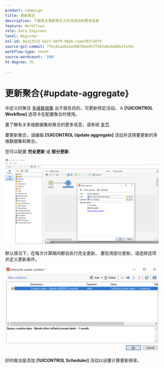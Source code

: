 ```yaml
---
product: campaign
title: 更新聚合
description: 了解有关更新聚合工作流活动的更多信息
feature: Workflows
role: Data Engineer
level: Beginner
exl-id: 9a213522-bacf-44f9-98a6-caaaf037a0f9
source-git-commit: 77ec01aaba1e50676bed57f503a9e4e8bb1fe54c
workflow-type: tm+mt
source-wordcount: '108'
ht-degree: 3%

---
```


# 更新聚合{#update-aggregate}

中定义的聚合 [多维数据集](../../v8/reporting/gs-cubes.md) 出于报告目的，可更新特定活动。 A **[!UICONTROL Workflow]** 选项卡在配置聚合时使用。

要了解有关多维数据集和聚合的更多信息，请参阅 [本节](../../v8/reporting/customize-cubes.md#calculate-and-use-aggregates).

要更新聚合，请编辑 **[!UICONTROL Update aggregate]** 活动并选择要更新的多维数据集和聚合。

您可以配置 **完全更新** 或 **部分更新**.

![](assets/update-aggregate-details.png)

默认情况下，在每次计算期间都会执行完全更新。 要启用部分更新，请选择选项并定义更新条件。

![](assets/update-aggregate-partial.png)

好的做法是添加 **[!UICONTROL Scheduler]** 活动以设置计算更新频率。
